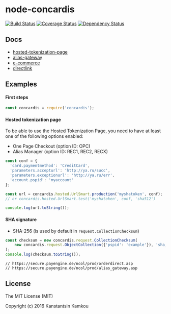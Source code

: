 node-concardis
==============
[![Build Status](https://travis-ci.org/kkamkou/node-concardis.svg?branch=master)](https://travis-ci.org/kkamkou/node-concardis)
[![Coverage Status](https://coveralls.io/repos/github/kkamkou/node-concardis/badge.svg?branch=master)](https://coveralls.io/github/kkamkou/node-concardis?branch=master)
[![Dependency Status](https://www.versioneye.com/user/projects/5799df0ba9f08d0050d2ccae/badge.svg?style=flat-square)](https://www.versioneye.com/user/projects/5799df0ba9f08d0050d2ccae)

## Docs
- [hosted-tokenization-page](https://support-payengine.v-psp.com/~/media/kdb/pdf/concardis/en/eee5a544-7860-4428-9956-150d1a64805f/hosted-tokenization-page.ashx)
- [alias-gateway](https://support-payengine.v-psp.com/~/media/kdb/pdf/concardis/en/b5e53b03-49ff-4152-8df0-c14a02c1fdba/alias-gateway.ashx)
- [e-commerce](https://support-payengine.v-psp.com/~/media/kdb/pdf/concardis/en/123ae0b9-2864-48d4-9b06-7ed2d70db029/e-commerce.ashx)
- [directlink](https://support-payengine.v-psp.com/~/media/kdb/pdf/concardis/en/5fb19037-3393-4cea-bace-1fd21718119f/directlink.ashx)

## Examples

#### First steps
```js
const concardis = require('concardis');
````

#### Hosted tokenization page

To be able to use the Hosted Tokenization Page, you need to have at least one of the following options enabled:
  - One Page Checkout (option ID: OPC)
  - Alias Manager (option ID: REC1, REC2, RECX)

```js
const conf = {
  'card.paymentmethod': 'CreditCard',
  'parameters.accepturl': 'http://ya.ru/succ',
  'parameters.exceptionurl': 'http://ya.ru/err',
  'account.pspid': 'myaccount'
};

const url = concardis.hosted.UrlSmart.production('myshatoken', conf);
// or concardis.hosted.UrlSmart.test('myshatoken', conf, 'sha512')

console.log(url.toString());
```

#### SHA signature
  - SHA-256 (is used by default in `request.CollectionChecksum`)

```js
const checksum = new concardis.request.CollectionChecksum(
    new concardis.request.ObjectCollection({'pspid': 'example'}), 'sha_phrase'/*, 'sha512'*/
);
console.log(checksum.toString());

```

```
// https://secure.payengine.de/ncol/prod/orderdirect.asp
// https://secure.payengine.de/ncol/prod/alias_gateway.asp
```

## License
The MIT License (MIT)

Copyright (c) 2016 Kanstantsin Kamkou